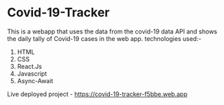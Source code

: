 # Covid-19-Tracker

This is a webapp that uses the data from the covid-19 data API and shows the daily tally of Covid-19 cases in the web app.
technologies used:-
1) HTML
2) CSS
3) React.Js
4) Javascript
5) Async-Await

Live deployed project - https://covid-19-tracker-f5bbe.web.app
